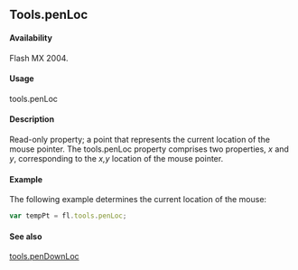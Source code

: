 ## Tools.penLoc

#### Availability

Flash MX 2004.

#### Usage

tools.penLoc

#### Description

Read-only property; a point that represents the current location of the mouse pointer. The tools.penLoc property comprises two properties, *x* and *y*, corresponding to the *x,y* location of the mouse pointer.

#### Example

The following example determines the current location of the mouse:

```javascript
var tempPt = fl.tools.penLoc;
```

#### See also

[tools.penDownLoc](../Tools_object/tools6.md)
